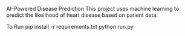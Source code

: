 AI-Powered Disease Prediction
This project uses machine learning to predict the likelihood of heart disease based on patient data.

To Run
pip install -r requirements.txt
python run.py
